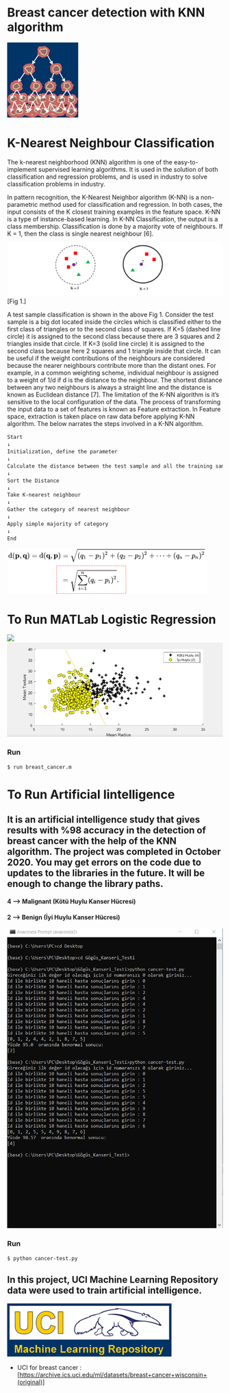 # Breast cancer detection with KNN algorithm 
![](Large14.jpg)

# K-Nearest Neighbour Classification
The k-nearest neighborhood (KNN) algorithm is one of the easy-to-implement supervised learning algorithms. It is used in the solution of both classification and regression problems, and is used in industry to solve classification problems in industry.


In pattern recognition, the K-Nearest Neighbor algorithm (K-NN) is a non-parametric method used
for classification and regression. In both cases, the input consists of the K closest training examples in the feature
space. K-NN is a type of instance-based learning.
In K-NN Classification, the output is a class membership. Classification is done by a majority vote of
neighbours. If K = 1, then the class is single nearest neighbour [6]. 

![](knn.png) [Fig 1.]

A test sample classification is shown in the above Fig 1. Consider the test sample is a big dot located inside the
circles which is classified either to the first class of triangles or to the second class of squares. If K=5 (dashed line
circle) it is assigned to the second class because there are 3 squares and 2 triangles inside that circle. If K=3 (solid
line circle) it is assigned to the second class because here 2 squares and 1 triangle inside that circle. It can be useful
if the weight contributions of the neighbours are considered because the nearer neighbours contribute more than the
distant ones. For example, in a common weighting scheme, individual neighbour is assigned to a weight of 1/d if
d is the distance to the neighbour. The shortest distance between any two neighbours is always a straight line and the
distance is known as Euclidean distance [7]. The limitation of the K-NN algorithm is it’s sensitive to the local
configuration of the data. The process of transforming the input data to a set of features is known as Feature
extraction. In Feature space, extraction is taken place on raw data before applying K-NN algorithm. The below
narrates the steps involved in a K-NN algorithm.
```sh
Start
↓
Initialization, define the parameter
↓
Calculate the distance between the test sample and all the training samples.
↓
Sort the Distance
↓
Take K-nearest neighbour
↓
Gather the category of nearest neighbour
↓
Apply simple majority of category
↓
End
```
![](classification_knn.png)

# To Run MATLab Logistic Regression
![](matlab_değerleri_Lojistik_Regresyon.png)
![](Lojistik_Regresyon2.png)

### Run
```sh
$ run breast_cancer.m
```

# To Run Artificial Iintelligence
## It is an artificial intelligence study that gives results with %98 accuracy in the detection of breast cancer with the help of the KNN algorithm. The project was completed in October 2020. You may get errors on the code due to updates to the libraries in the future. It will be enough to change the library paths.
#### 4 --> Malignant (Kötü Huylu Kanser Hücresi)
#### 2 --> Benign (İyi Huylu Kanser Hücresi)
![](cancer-test2.png)

### Run
 ```sh
$ python cancer-test.py
```

## In this project, UCI Machine Learning Repository  data were used to train artificial intelligence.
![](logo-UCI.gif)
- UCI for breast cancer : [https://archive.ics.uci.edu/ml/datasets/breast+cancer+wisconsin+(original)]
